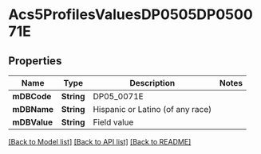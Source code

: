 # Acs5ProfilesValuesDP0505DP050071E

## Properties
Name | Type | Description | Notes
------------ | ------------- | ------------- | -------------
**mDBCode** | **String** | DP05_0071E | 
**mDBName** | **String** | Hispanic or Latino (of any race) | 
**mDBValue** | **String** | Field value | 

[[Back to Model list]](../README.md#documentation-for-models) [[Back to API list]](../README.md#documentation-for-api-endpoints) [[Back to README]](../README.md)


